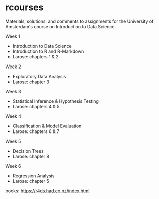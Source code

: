# rcourses
 Materials, solutions, and comments to assignments for the University of Amsterdam's course on Introduction to Data Science

Week 1
- Introduction to Data Science
- Introduction to R and R-Markdown
- Larose: chapters 1 & 2

Week 2
- Exploratory Data Analysis
- Larose: chapter 3

Week 3
- Statistical Inference & Hypothesis Testing
- Larose: chapters 4 & 5

Week 4
- Classification & Model Evaluation
- Larose: chapters 6 & 7

Week 5
- Decision Trees
- Larose: chapter 8

Week 6
- Regression Analysis
- Larose: chapter 5

books:
https://r4ds.had.co.nz/index.html

